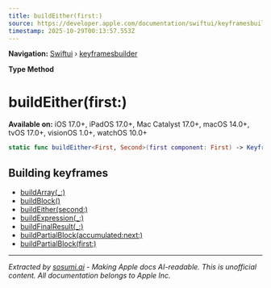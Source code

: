 ```yaml
---
title: buildEither(first:)
source: https://developer.apple.com/documentation/swiftui/keyframesbuilder/buildeither(first:)
timestamp: 2025-10-29T00:13:57.553Z
---
```


**Navigation:** [Swiftui](/documentation/swiftui) › [keyframesbuilder](/documentation/swiftui/keyframesbuilder)

**Type Method**

# buildEither(first:)

**Available on:** iOS 17.0+, iPadOS 17.0+, Mac Catalyst 17.0+, macOS 14.0+, tvOS 17.0+, visionOS 1.0+, watchOS 10.0+

```swift
static func buildEither<First, Second>(first component: First) -> KeyframeTrackContentBuilder<Value>.Conditional<Value, First, Second> where Value == First.Value, First : KeyframeTrackContent, Second : KeyframeTrackContent, First.Value == Second.Value
```

## Building keyframes

- [buildArray(_:)](/documentation/swiftui/keyframesbuilder/buildarray(_:))
- [buildBlock()](/documentation/swiftui/keyframesbuilder/buildblock())
- [buildEither(second:)](/documentation/swiftui/keyframesbuilder/buildeither(second:))
- [buildExpression(_:)](/documentation/swiftui/keyframesbuilder/buildexpression(_:))
- [buildFinalResult(_:)](/documentation/swiftui/keyframesbuilder/buildfinalresult(_:))
- [buildPartialBlock(accumulated:next:)](/documentation/swiftui/keyframesbuilder/buildpartialblock(accumulated:next:))
- [buildPartialBlock(first:)](/documentation/swiftui/keyframesbuilder/buildpartialblock(first:))

---

*Extracted by [sosumi.ai](https://sosumi.ai) - Making Apple docs AI-readable.*
*This is unofficial content. All documentation belongs to Apple Inc.*
